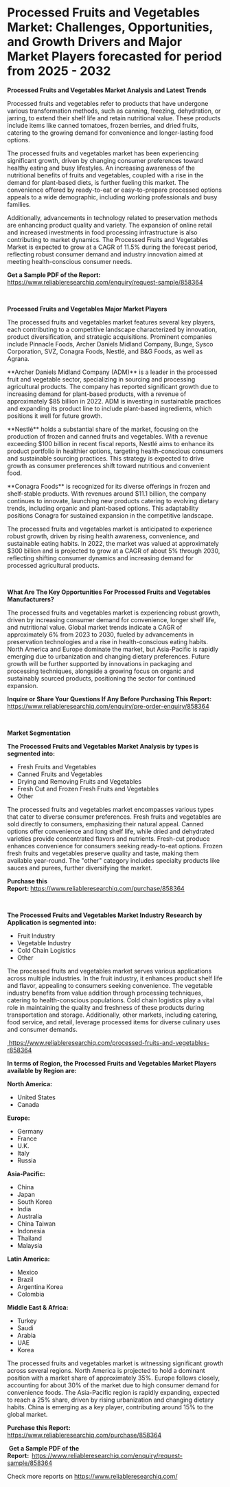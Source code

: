 <p><h1>Processed Fruits and Vegetables Market: Challenges, Opportunities, and Growth Drivers and Major Market Players forecasted for period from 2025 - 2032</h1></p><p><strong>Processed Fruits and Vegetables Market Analysis and Latest Trends</strong></p>
<p><p>Processed fruits and vegetables refer to products that have undergone various transformation methods, such as canning, freezing, dehydration, or jarring, to extend their shelf life and retain nutritional value. These products include items like canned tomatoes, frozen berries, and dried fruits, catering to the growing demand for convenience and longer-lasting food options.</p><p>The processed fruits and vegetables market has been experiencing significant growth, driven by changing consumer preferences toward healthy eating and busy lifestyles. An increasing awareness of the nutritional benefits of fruits and vegetables, coupled with a rise in the demand for plant-based diets, is further fueling this market. The convenience offered by ready-to-eat or easy-to-prepare processed options appeals to a wide demographic, including working professionals and busy families.</p><p>Additionally, advancements in technology related to preservation methods are enhancing product quality and variety. The expansion of online retail and increased investments in food processing infrastructure is also contributing to market dynamics. The Processed Fruits and Vegetables Market is expected to grow at a CAGR of 11.5% during the forecast period, reflecting robust consumer demand and industry innovation aimed at meeting health-conscious consumer needs.</p></p>
<p><strong>Get a Sample PDF of the Report:&nbsp;</strong> <a href="https://www.reliableresearchiq.com/enquiry/request-sample/858364?utm_campaign=2265&utm_medium=2&utm_source=Github&utm_content=ia&utm_term=07042025&utm_id=processed-fruits-and-vegetables">https://www.reliableresearchiq.com/enquiry/request-sample/858364</a></p>
<p>&nbsp;</p>
<p><strong>Processed Fruits and Vegetables Major Market Players</strong></p>
<p><p>The processed fruits and vegetables market features several key players, each contributing to a competitive landscape characterized by innovation, product diversification, and strategic acquisitions. Prominent companies include Pinnacle Foods, Archer Daniels Midland Company, Bunge, Sysco Corporation, SVZ, Conagra Foods, Nestlé, and B&G Foods, as well as Agrana.</p><p>**Archer Daniels Midland Company (ADM)** is a leader in the processed fruit and vegetable sector, specializing in sourcing and processing agricultural products. The company has reported significant growth due to increasing demand for plant-based products, with a revenue of approximately $85 billion in 2022. ADM is investing in sustainable practices and expanding its product line to include plant-based ingredients, which positions it well for future growth.</p><p>**Nestlé** holds a substantial share of the market, focusing on the production of frozen and canned fruits and vegetables. With a revenue exceeding $100 billion in recent fiscal reports, Nestlé aims to enhance its product portfolio in healthier options, targeting health-conscious consumers and sustainable sourcing practices. This strategy is expected to drive growth as consumer preferences shift toward nutritious and convenient food.</p><p>**Conagra Foods** is recognized for its diverse offerings in frozen and shelf-stable products. With revenues around $11.1 billion, the company continues to innovate, launching new products catering to evolving dietary trends, including organic and plant-based options. This adaptability positions Conagra for sustained expansion in the competitive landscape.</p><p>The processed fruits and vegetables market is anticipated to experience robust growth, driven by rising health awareness, convenience, and sustainable eating habits. In 2022, the market was valued at approximately $300 billion and is projected to grow at a CAGR of about 5% through 2030, reflecting shifting consumer dynamics and increasing demand for processed agricultural products.</p></p>
<p>&nbsp;</p>
<p><strong>What Are The Key Opportunities For Processed Fruits and Vegetables Manufacturers?</strong></p>
<p><p>The processed fruits and vegetables market is experiencing robust growth, driven by increasing consumer demand for convenience, longer shelf life, and nutritional value. Global market trends indicate a CAGR of approximately 6% from 2023 to 2030, fueled by advancements in preservation technologies and a rise in health-conscious eating habits. North America and Europe dominate the market, but Asia-Pacific is rapidly emerging due to urbanization and changing dietary preferences. Future growth will be further supported by innovations in packaging and processing techniques, alongside a growing focus on organic and sustainably sourced products, positioning the sector for continued expansion.</p></p>
<p><strong>Inquire or Share Your Questions If Any Before Purchasing This Report:</strong> <a href="https://www.reliableresearchiq.com/enquiry/pre-order-enquiry/858364?utm_campaign=2265&utm_medium=2&utm_source=Github&utm_content=ia&utm_term=07042025&utm_id=processed-fruits-and-vegetables">https://www.reliableresearchiq.com/enquiry/pre-order-enquiry/858364</a></p>
<p>&nbsp;</p>
<p><strong>Market Segmentation</strong></p>
<p><strong>The Processed Fruits and Vegetables Market Analysis by types is segmented into:</strong></p>
<p><ul><li>Fresh Fruits and Vegetables</li><li>Canned Fruits and Vegetables</li><li>Drying and Removing Fruits and Vegetables</li><li>Fresh Cut and Frozen Fresh Fruits and Vegetables</li><li>Other</li></ul></p>
<p><p>The processed fruits and vegetables market encompasses various types that cater to diverse consumer preferences. Fresh fruits and vegetables are sold directly to consumers, emphasizing their natural appeal. Canned options offer convenience and long shelf life, while dried and dehydrated varieties provide concentrated flavors and nutrients. Fresh-cut produce enhances convenience for consumers seeking ready-to-eat options. Frozen fresh fruits and vegetables preserve quality and taste, making them available year-round. The "other" category includes specialty products like sauces and purees, further diversifying the market.</p></p>
<p><strong>Purchase this Report:&nbsp;</strong><a href="https://www.reliableresearchiq.com/purchase/858364?utm_campaign=2265&utm_medium=2&utm_source=Github&utm_content=ia&utm_term=07042025&utm_id=processed-fruits-and-vegetables">https://www.reliableresearchiq.com/purchase/858364</a></p>
<p>&nbsp;</p>
<p><strong>The Processed Fruits and Vegetables Market Industry Research by Application is segmented into:</strong></p>
<p><ul><li>Fruit Industry</li><li>Vegetable Industry</li><li>Cold Chain Logistics</li><li>Other</li></ul></p>
<p><p>The processed fruits and vegetables market serves various applications across multiple industries. In the fruit industry, it enhances product shelf life and flavor, appealing to consumers seeking convenience. The vegetable industry benefits from value addition through processing techniques, catering to health-conscious populations. Cold chain logistics play a vital role in maintaining the quality and freshness of these products during transportation and storage. Additionally, other markets, including catering, food service, and retail, leverage processed items for diverse culinary uses and consumer demands.</p></p>
<p><a href="https://www.reliableresearchiq.com/processed-fruits-and-vegetables-r858364?utm_campaign=2265&utm_medium=2&utm_source=Github&utm_content=ia&utm_term=07042025&utm_id=processed-fruits-and-vegetables">&nbsp;https://www.reliableresearchiq.com/processed-fruits-and-vegetables-r858364</a></p>
<p><strong>In terms of Region, the Processed Fruits and Vegetables Market Players available by Region are:</strong></p>
<p>
    <p> <strong> North America: </strong>
        <ul>
            <li>United States</li>
            <li>Canada</li>
        </ul>
        </p> 
    <p> <strong> Europe: </strong>
        <ul>
            <li>Germany</li>
            <li>France</li>
            <li>U.K.</li>
            <li>Italy</li>
            <li>Russia</li>
        </ul>
        </p> 
    <p> <strong> Asia-Pacific: </strong>
        <ul>
            <li>China</li>
            <li>Japan</li>
            <li>South Korea</li>
            <li>India</li>
            <li>Australia</li>
            <li>China Taiwan</li>
            <li>Indonesia</li>
            <li>Thailand</li>
            <li>Malaysia</li>
        </ul>
        </p> 
    <p> <strong> Latin America: </strong>
        <ul>
            <li>Mexico</li>
            <li>Brazil</li>
            <li>Argentina Korea</li>
            <li>Colombia</li>
        </ul>
        </p> 
    <p> <strong> Middle East & Africa: </strong>
        <ul>
            <li>Turkey</li>
            <li>Saudi</li>
            <li>Arabia</li>
            <li>UAE</li>
            <li>Korea</li>
        </ul>
    </p>
    </p>
<p><p>The processed fruits and vegetables market is witnessing significant growth across several regions. North America is projected to hold a dominant position with a market share of approximately 35%. Europe follows closely, accounting for about 30% of the market due to high consumer demand for convenience foods. The Asia-Pacific region is rapidly expanding, expected to reach a 25% share, driven by rising urbanization and changing dietary habits. China is emerging as a key player, contributing around 15% to the global market.</p></p>
<p><strong>Purchase this Report: </strong><a href="https://www.reliableresearchiq.com/purchase/858364?utm_campaign=2265&utm_medium=2&utm_source=Github&utm_content=ia&utm_term=07042025&utm_id=processed-fruits-and-vegetables">https://www.reliableresearchiq.com/purchase/858364</a></p>
<p>&nbsp;<strong>Get a Sample PDF of the Report:&nbsp;&nbsp;</strong><a href="https://www.reliableresearchiq.com/enquiry/request-sample/858364?utm_campaign=2265&utm_medium=2&utm_source=Github&utm_content=ia&utm_term=07042025&utm_id=processed-fruits-and-vegetables">https://www.reliableresearchiq.com/enquiry/request-sample/858364</a></p>
<p><strong></strong></p>
<p>Check more reports on <a href="https://www.reliableresearchiq.com/?utm_campaign=2265&utm_medium=2&utm_source=Github&utm_content=ia&utm_term=07042025&utm_id=processed-fruits-and-vegetables">https://www.reliableresearchiq.com/</a></p>